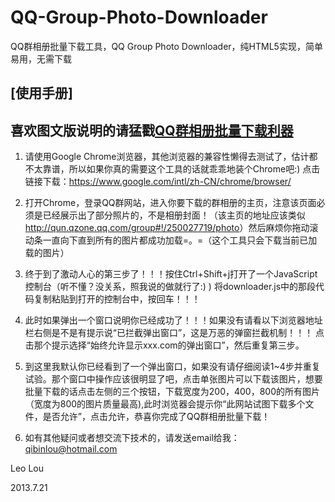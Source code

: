 QQ-Group-Photo-Downloader
=========================

QQ群相册批量下载工具，QQ Group Photo Downloader，纯HTML5实现，简单易用，无需下载

[使用手册]
--------------------------------------------------------------------------------
喜欢图文版说明的请猛戳<a href="http://dev.louqibin.me/?p=96">QQ群相册批量下载利器</a>
--------------------------------------------------------------------------------
1.	请使用Google Chrome浏览器，其他浏览器的兼容性懒得去测试了，估计都不太靠谱，所以如果你真的需要这个工具的话就乖乖地装个Chrome吧:)  点击链接下载：<a href="https://www.google.com/intl/zh-CN/chrome/browser/">https://www.google.com/intl/zh-CN/chrome/browser/</a>

2.	打开Chrome，登录QQ群网站，进入你要下载的群相册的主页，注意该页面必须是已经展示出了部分照片的，不是相册封面！（该主页的地址应该类似 <a href="http://qun.qzone.qq.com/group#!/250027719/photo">http://qun.qzone.qq.com/group#!/250027719/photo</a>）然后麻烦你拖动滚动条一直向下直到所有的图片都成功加载=。=（这个工具只会下载当前已加载的图片）

3.	终于到了激动人心的第三步了！！！按住Ctrl+Shift+j打开了一个JavaScript控制台（听不懂？没关系，照我说的做就行了:) ) 将downloader.js中的那段代码复制粘贴到打开的控制台中，按回车！！！

4.	此时如果弹出一个窗口说明你已经成功了！！！如果没有请看以下浏览器地址栏右侧是不是有提示说“已拦截弹出窗口”，这是万恶的弹窗拦截机制！！！ 点击那个提示选择“始终允许显示xxx.com的弹出窗口”，然后重复第三步。

5.	到这里我默认你已经看到了一个弹出窗口，如果没有请仔细阅读1~4步并重复试验。那个窗口中操作应该很明显了吧，点击单张图片可以下载该图片，想要批量下载的话点击左侧的三个按钮，下载宽度为200，400，800的所有图片（宽度为800的图片质量最高),此时浏览器会提示你“此网站试图下载多个文件，是否允许”，点击允许，恭喜你完成了QQ群相册批量下载！

6.	如有其他疑问或者想交流下技术的，请发送email给我：<a href="mailto:qibinlou@hotmail.com">qibinlou@hotmail.com</a>



Leo Lou

2013.7.21

																																																																												
